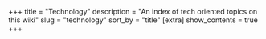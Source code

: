 +++
title = "Technology"
description = "An index of tech oriented topics on this wiki"
slug = "technology"
sort_by = "title"
[extra]
show_contents = true
+++
